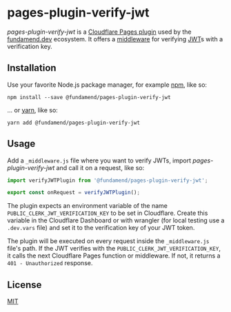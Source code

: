 # pages-plugin-verify-jwt

_pages-plugin-verify-jwt_ is a [Cloudflare Pages plugin] used by the [fundamend.dev] ecosystem.
It offers a [middleware] for verifying [JWT]s with a verification key.

## Installation

Use your favorite Node.js package manager, for example [npm], like so:

    npm install --save @fundamend/pages-plugin-verify-jwt

... or [yarn], like so:

    yarn add @fundamend/pages-plugin-verify-jwt

## Usage

Add a `_middleware.js` file where you want to verify JWTs, import _pages-plugin-verify-jwt_ and call it on a request, like so:

```js
import verifyJWTPlugin from '@fundamend/pages-plugin-verify-jwt';

export const onRequest = verifyJWTPlugin();
```

The plugin expects an environment variable of the name `PUBLIC_CLERK_JWT_VERIFICATION_KEY` to be set in Cloudflare.
Create this variable in the Cloudflare Dashboard or with wrangler (for local testing use a `.dev.vars` file) and set it to the verification key of your JWT token.

The plugin will be executed on every request inside the `_middleware.js` file's path.
If the JWT verifies with the `PUBLIC_CLERK_JWT_VERIFICATION_KEY`, it calls the next Cloudflare Pages function or middleware.
If not, it returns a `401 - Unauthorized` response.

## License

[MIT]

[cloudflare pages plugin]: https://developers.cloudflare.com/pages/platform/functions/plugins/
[fundamend.dev]: https://fundamend.dev
[jwt]: https://jwt.io/
[middleware]: https://developers.cloudflare.com/pages/platform/functions/#adding-middleware
[mit]: https://choosealicense.com/licenses/mit/
[npm]: https://www.npmjs.com/
[yarn]: https://yarnpkg.com/
